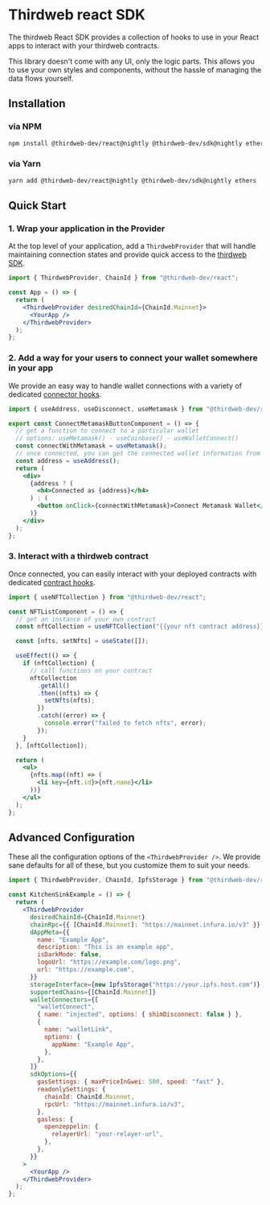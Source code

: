 # Thirdweb react SDK

The thirdweb React SDK provides a collection of hooks to use in your React apps to interact with your thirdweb contracts.

This library doesn't come with any UI, only the logic parts. This allows you to use your own styles and components, without the hassle of managing the data flows yourself.

## Installation

### via NPM

```sh
npm install @thirdweb-dev/react@nightly @thirdweb-dev/sdk@nightly ethers
```

### via Yarn

```sh
yarn add @thirdweb-dev/react@nightly @thirdweb-dev/sdk@nightly ethers
```

## Quick Start

### 1. Wrap your application in the Provider

At the top level of your application, add a `ThirdwebProvider` that will handle maintaining connection states and provide quick access to the [thirdweb SDK](https://github.com/thirdweb-dev/typescript-sdk/).

```jsx title="App.jsx"
import { ThirdwebProvider, ChainId } from "@thirdweb-dev/react";

const App = () => {
  return (
    <ThirdwebProvider desiredChainId={ChainId.Mainnet}>
      <YourApp />
    </ThirdwebProvider>
  );
};
```

### 2. Add a way for your users to connect your wallet somewhere in your app

We provide an easy way to handle wallet connections with a variety of dedicated [connector hooks](https://github.com/thirdweb-dev/react/tree/main/src/hooks/connectors/).

```jsx title="ConnectMetamaskButton.jsx"
import { useAddress, useDisconnect, useMetamask } from "@thirdweb-dev/react";

export const ConnectMetamaskButtonComponent = () => {
  // get a function to connect to a particular wallet
  // options: useMetamask() - useCoinbase() - useWalletConnect()
  const connectWithMetamask = useMetamask();
  // once connected, you can get the connected wallet information from anywhere (address, signer)
  const address = useAddress();
  return (
    <div>
      {address ? (
        <h4>Connected as {address}</h4>
      ) : (
        <button onClick={connectWithMetamask}>Connect Metamask Wallet</button>
      )}
    </div>
  );
};
```

### 3. Interact with a thirdweb contract

Once connected, you can easily interact with your deployed contracts with dedicated [contract hooks](https://github.com/thirdweb-dev/react/tree/main/src/hooks/contracts/).

```jsx title="NFTList.jsx"
import { useNFTCollection } from "@thirdweb-dev/react";

const NFTListComponent = () => {
  // get an instance of your own contract
  const nftCollection = useNFTCollection("{{your nft contract address}}");

  const [nfts, setNfts] = useState([]);

  useEffect(() => {
    if (nftCollection) {
      // call functions on your contract
      nftCollection
        .getAll()
        .then((nfts) => {
          setNfts(nfts);
        })
        .catch((error) => {
          console.error("failed to fetch nfts", error);
        });
    }
  }, [nftCollection]);

  return (
    <ul>
      {nfts.map((nft) => (
        <li key={nft.id}>{nft.name}</li>
      ))}
    </ul>
  );
};
```

## Advanced Configuration

These all the configuration options of the `<ThirdwebProvider />`.
We provide sane defaults for all of these, but you customize them to suit your needs.

```jsx title="App.jsx"
import { ThirdwebProvider, ChainId, IpfsStorage } from "@thirdweb-dev/react";

const KitchenSinkExample = () => {
  return (
    <ThirdwebProvider
      desiredChainId={ChainId.Mainnet}
      chainRpc={{ [ChainId.Mainnet]: "https://mainnet.infura.io/v3" }}
      dAppMeta={{
        name: "Example App",
        description: "This is an example app",
        isDarkMode: false,
        logoUrl: "https://example.com/logo.png",
        url: "https://example.com",
      }}
      storageInterface={new IpfsStorage("https://your.ipfs.host.com")}
      supportedChains={[ChainId.Mainnet]}
      walletConnectors={[
        "walletConnect",
        { name: "injected", options: { shimDisconnect: false } },
        {
          name: "walletLink",
          options: {
            appName: "Example App",
          },
        },
      ]}
      sdkOptions={{
        gasSettings: { maxPriceInGwei: 500, speed: "fast" },
        readonlySettings: {
          chainId: ChainId.Mainnet,
          rpcUrl: "https://mainnet.infura.io/v3",
        },
        gasless: {
          openzeppelin: {
            relayerUrl: "your-relayer-url",
          },
        },
      }}
    >
      <YourApp />
    </ThirdwebProvider>
  );
};
```

